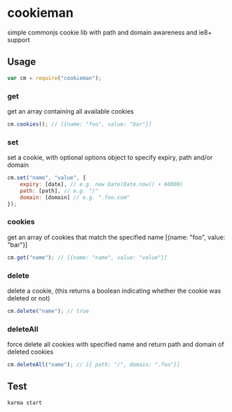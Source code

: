 cookieman
=========

simple commonjs cookie lib with path and domain awareness and ie8+ support


## Usage    
```javascript
var cm = require("cookieman");
```

### get
get an array containing all available cookies
```javascript
cm.cookies(); // [{name: "foo", value: "bar"}]
```

### set
set a cookie, with optional options object to specify expiry, path and/or domain
```javascript
cm.set("name", "value", {
	expiry: [date], // e.g. new Date(Date.now() + 60000)
	path: [path], // e.g. "/"
	domain: [domain] // e.g. ".foo.com"
});
```

### cookies
get an array of cookies that match the specified name [{name: "foo", value: "bar"}]
```javascript
cm.get("name"); // [{name: "name", value: "value"}]
```

### delete
delete a cookie, (this returns a boolean indicating whether the cookie was deleted or not)
```javascript
cm.delete("name"); // true
```

### deleteAll
force delete all cookies with specified name and return path and domain of deleted cookies
```javascript
cm.deleteAll("name"); // [{ path: "/", domain: ".foo"}]
```
## Test

```
karma start
```